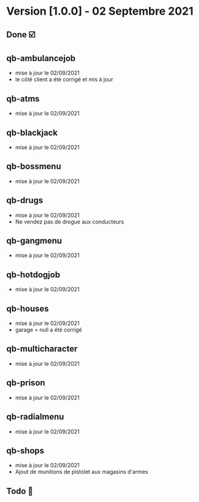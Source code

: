 # Version [1.0.0] - 02 Septembre 2021

## Done ☑️

## qb-ambulancejob
- mise à jour le 02/09/2021
- le côté client a été corrigé et mis à jour

## qb-atms
- mise à jour le 02/09/2021

## qb-blackjack
- mise à jour le 02/09/2021

## qb-bossmenu
- mise à jour le 02/09/2021

## qb-drugs
- mise à jour le 02/09/2021
- Ne vendez pas de drogue aux conducteurs

## qb-gangmenu
- mise à jour le 02/09/2021

## qb-hotdogjob
- mise à jour le 02/09/2021

## qb-houses
- mise à jour le 02/09/2021
- garage = null a été corrigé

## qb-multicharacter
- mise à jour le 02/09/2021

## qb-prison
- mise à jour le 02/09/2021

## qb-radialmenu
- mise à jour le 02/09/2021

## qb-shops
- mise à jour le 02/09/2021
- Ajout de munitions de pistolet aux magasins d'armes

## Todo 🔄️
